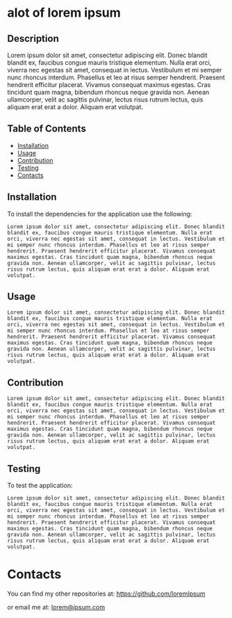 
  # alot of lorem ipsum

  

## Description

  Lorem ipsum dolor sit amet, consectetur adipiscing elit. Donec blandit blandit ex, faucibus congue mauris tristique elementum. Nulla erat orci, viverra nec egestas sit amet, consequat in lectus. Vestibulum et mi semper nunc rhoncus interdum. Phasellus et leo at risus semper hendrerit. Praesent hendrerit efficitur placerat. Vivamus consequat maximus egestas. Cras tincidunt quam magna, bibendum rhoncus neque gravida non. Aenean ullamcorper, velit ac sagittis pulvinar, lectus risus rutrum lectus, quis aliquam erat erat a dolor. Aliquam erat volutpat. 

## Table of Contents

  * [Installation](#Installation)
  * [Usage](#Usage)
  * [Contribution](#Contribution)
  * [Testing](#Testing)
  * [Contacts](#Contacts)

## Installation

  To install the dependencies for the application use the following:

  ```
  Lorem ipsum dolor sit amet, consectetur adipiscing elit. Donec blandit blandit ex, faucibus congue mauris tristique elementum. Nulla erat orci, viverra nec egestas sit amet, consequat in lectus. Vestibulum et mi semper nunc rhoncus interdum. Phasellus et leo at risus semper hendrerit. Praesent hendrerit efficitur placerat. Vivamus consequat maximus egestas. Cras tincidunt quam magna, bibendum rhoncus neque gravida non. Aenean ullamcorper, velit ac sagittis pulvinar, lectus risus rutrum lectus, quis aliquam erat erat a dolor. Aliquam erat volutpat. 
  ```

## Usage

  ```
  Lorem ipsum dolor sit amet, consectetur adipiscing elit. Donec blandit blandit ex, faucibus congue mauris tristique elementum. Nulla erat orci, viverra nec egestas sit amet, consequat in lectus. Vestibulum et mi semper nunc rhoncus interdum. Phasellus et leo at risus semper hendrerit. Praesent hendrerit efficitur placerat. Vivamus consequat maximus egestas. Cras tincidunt quam magna, bibendum rhoncus neque gravida non. Aenean ullamcorper, velit ac sagittis pulvinar, lectus risus rutrum lectus, quis aliquam erat erat a dolor. Aliquam erat volutpat. 
  ```

## Contribution

  ```
  Lorem ipsum dolor sit amet, consectetur adipiscing elit. Donec blandit blandit ex, faucibus congue mauris tristique elementum. Nulla erat orci, viverra nec egestas sit amet, consequat in lectus. Vestibulum et mi semper nunc rhoncus interdum. Phasellus et leo at risus semper hendrerit. Praesent hendrerit efficitur placerat. Vivamus consequat maximus egestas. Cras tincidunt quam magna, bibendum rhoncus neque gravida non. Aenean ullamcorper, velit ac sagittis pulvinar, lectus risus rutrum lectus, quis aliquam erat erat a dolor. Aliquam erat volutpat. 
  ```

## Testing

  To test the application:

  ```
  Lorem ipsum dolor sit amet, consectetur adipiscing elit. Donec blandit blandit ex, faucibus congue mauris tristique elementum. Nulla erat orci, viverra nec egestas sit amet, consequat in lectus. Vestibulum et mi semper nunc rhoncus interdum. Phasellus et leo at risus semper hendrerit. Praesent hendrerit efficitur placerat. Vivamus consequat maximus egestas. Cras tincidunt quam magna, bibendum rhoncus neque gravida non. Aenean ullamcorper, velit ac sagittis pulvinar, lectus risus rutrum lectus, quis aliquam erat erat a dolor. Aliquam erat volutpat. 
  ```

# Contacts

  You can find my other repositories at: https://github.com/loremIpsum

  or email me at: lorem@ipsum.com


